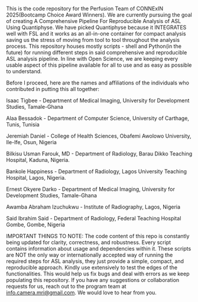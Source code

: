This is the code repository for the Perfusion Team of CONNExIN 2025(Bootcamp Choice Award Winners).
We are currently pursuing the goal of creating A Comprehensive Pipeline For Reproducible Analysis of ASL Using Quantiphyse.
We have picked Quantiphyse because it INTEGRATES well with FSL and it works as an all-in-one container for compact analysis saving us the stress of moving from tool to tool throughout the analysis process.
This repository houses mostly scripts - shell and Python(in the future) for running different steps in said comprehensive and reproducible ASL analysis pipeline. 
In line with Open Science, we are keeping every usable aspect of this pipeline available for all to use and as easy as possible to understand. 

Before I proceed, here are the names and affiliations of the individuals who contributed in putting this all together:

Isaac Tigbee - Department of Medical Imaging, University for Development Studies, Tamale-Ghana

Alaa Bessadok - Department of Computer Science, University of Carthage, Tunis, Tunisia

Jeremiah Daniel - College of Health Sciences, Obafemi Awolowo University, Ile-Ife, Osun, Nigeria

Bilkisu Usman Farouk, MD - Department of Radiology, Barau Dikko Teaching Hospital, Kaduna, Nigeria.

Bankole Happiness - Department of Radiology, Lagos University Teaching Hospital, Lagos, Nigeria. 

Ernest Okyere Darko - Department of Medical Imaging, University for Development Studies, Tamale-Ghana

Awamba Abraham Izuchukwu - Institute of Radiography, Lagos, Nigeria

Said Ibrahim Said - Department of Radiology, Federal Teaching Hospital Gombe, Gombe, Nigeria

IMPORTANT THINGS TO NOTE:
The code content of this repo is constantly being updated for clarity, correctness, and robustness.
Every script contains information about usage and dependencies within it.
These scripts are NOT the only way or internationally accepted way of running the required steps for ASL analysis, they just provide a simple, compact, and reproducible approach.
Kindly use extensively to test the edges of the functionalities. This would help us fix bugs and deal with errors as we keep populating this repository.
If you have any suggestions or collaboration requests for us, reach out to the program team at 	info.camera.mri@gmail.com. We would love to hear from you.
